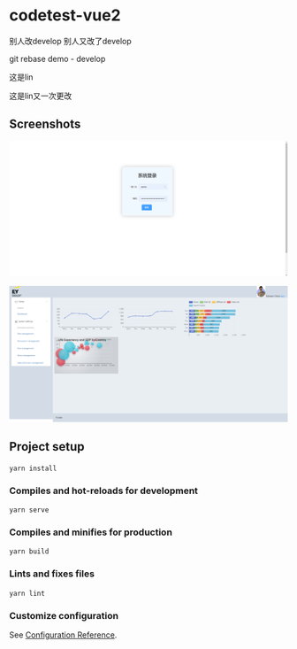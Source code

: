 # codetest-vue2
别人改develop 
别人又改了develop 


git rebase demo - develop

这是lin

这是lin又一次更改
## Screenshots

![image](screenshot1.png)

![image](screenshot2.png)

## Project setup

```
yarn install
```

### Compiles and hot-reloads for development
```
yarn serve
```

### Compiles and minifies for production
```
yarn build
```

### Lints and fixes files
```
yarn lint
```

### Customize configuration
See [Configuration Reference](https://cli.vuejs.org/config/).
